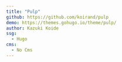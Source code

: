 ```yaml
---
title: "Pulp"
github: https://github.com/koirand/pulp
demo: https://themes.gohugo.io/theme/pulp/
author: Kazuki Koide
ssg:
  - Hugo
cms:
  - No Cms
---
```

